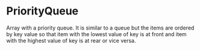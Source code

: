 # PriorityQueue
Array with a priority queue. It is similar to a queue but the items are ordered by key value so that item with the lowest value of key is at front and item with the highest value of key is at rear or vice versa.
